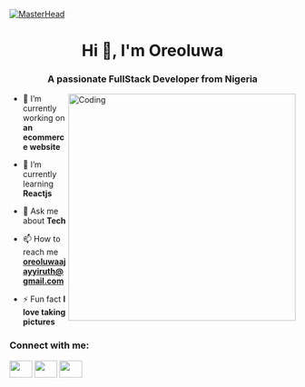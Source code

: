 [![MasterHead](https://firebasestorage.googleapis.com/v0/b/flexi-coding.appspot.com/o/dempgi7-520f8d5f-63d4-4453-8822-dbc149ae27f8.gif?alt=media&token=91c0c7b2-93c3-4029-b011-1a8703c5730d)](https://rishavchanda.io)
<h1 align="center">Hi 👋, I'm Oreoluwa</h1>
<h3 align="center">A passionate FullStack Developer from Nigeria</h3>
<img align="right" alt="Coding" width="400" src="https://encrypted-tbn0.gstatic.com/images?q=tbn:ANd9GcQyogyAAWJt16iw-B4lzlUEvIulEVWZgNIdOg&usqp=CAU">

- 🔭 I’m currently working on **an ecommerce website**

- 🌱 I’m currently learning **Reactjs**

- 💬 Ask me about **Tech**

- 📫 How to reach me **oreoluwaajayyiruth@gmail.com**

- ⚡ Fun fact **I love taking pictures**

<h3 align="left">Connect with me:</h3>
<p align="left">
<a href="https://twitter.com/oreoluwa_ruth" target="blank"><img align="center" src="https://raw.githubusercontent.com/rahuldkjain/github-profile-readme-generator/master/src/images/icons/Social/twitter.svg"" height="30" width="40" /></a>
<a href="https://linkedin.com/in/oreoluwaajayi" target="blank"><img align="center" src="https://raw.githubusercontent.com/rahuldkjain/github-profile-readme-generator/master/src/images/icons/Social/linked-in-alt.svg" height="30" width="40" /></a>
<a href="https://instagram.com/prin_cesstiwa" target="blank"><img align="center" src="https://raw.githubusercontent.com/rahuldkjain/github-profile-readme-generator/master/src/images/icons/Social/instagram.svg" height="30" width="40" /></a>
</p>
